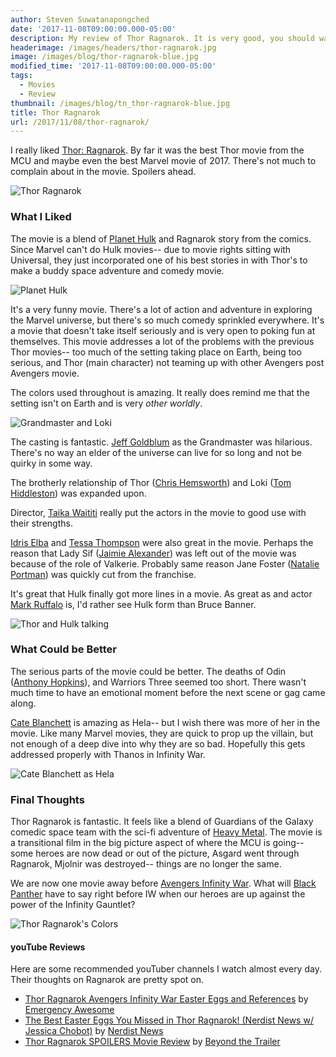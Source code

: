 ```yaml
---
author: Steven Suwatanapongched
date: '2017-11-08T09:00:00.000-05:00'
description: My review of Thor Ragnarok. It is very good, you should watch it!
headerimage: /images/headers/thor-ragnarok.jpg
image: /images/blog/thor-ragnarok-blue.jpg
modified_time: '2017-11-08T09:00:00.000-05:00'
tags:
  - Movies
  - Review
thumbnail: /images/blog/tn_thor-ragnarok-blue.jpg
title: Thor Ragnarok
url: /2017/11/08/thor-ragnarok/
---
```



I really liked [Thor: Ragnarok](http://www.imdb.com/title/tt3501632/). By far it was the best Thor movie from the MCU and maybe even the best Marvel movie of 2017. There's not much to complain about in the movie. Spoilers ahead.

![Thor Ragnarok](/images/blog/thor-ragnarok-blue.jpg)

### What I Liked

The movie is a blend of [Planet Hulk](http://amzn.to/2yF7Qtd) and Ragnarok story from the comics. Since Marvel can't do Hulk movies-- due to movie rights sitting with Universal, they just incorporated one of his best stories in with Thor's to make a buddy space adventure and comedy movie.

![Planet Hulk](/images/blog/planet-hulk.jpg)

It's a very funny movie. There's a lot of action and adventure in exploring the Marvel universe, but there's so much comedy sprinkled everywhere. It's a movie that doesn't take itself seriously and is very open to poking fun at themselves. This movie addresses a lot of the problems with the previous Thor movies-- too much of the setting taking place on Earth, being too serious, and Thor (main character) not teaming up with other Avengers post Avengers movie.

The colors used throughout is amazing. It really does remind me that the setting isn't on Earth and is very *other worldly*.

![Grandmaster and Loki](/images/blog/grandmaster-loki.jpg)

The casting is fantastic. [Jeff Goldblum](http://www.imdb.com/name/nm0000156/) as the Grandmaster was hilarious. There's no way an elder of the universe can live for so long and not be quirky in some way.

The brotherly relationship of Thor ([Chris Hemsworth](http://www.imdb.com/name/nm1165110/)) and Loki ([Tom Hiddleston](http://www.imdb.com/name/nm1089991/)) was expanded upon.

Director, [Taika Waititi](http://www.imdb.com/name/nm0169806/) really put the actors in the movie to good use with their strengths.

[Idris Elba](http://www.imdb.com/name/nm0252961/) and [Tessa Thompson](http://www.imdb.com/name/nm1935086/) were also great in the movie. Perhaps the reason that Lady Sif ([Jaimie Alexander](http://www.imdb.com/name/nm1526352/)) was left out of the movie was because of the role of Valkerie. Probably same reason Jane Foster ([Natalie Portman](http://www.imdb.com/name/nm0000204/)) was quickly cut from the franchise.

It's great that Hulk finally got more lines in a movie. As great as and actor [Mark Ruffalo](http://www.imdb.com/name/nm0749263/) is, I'd rather see Hulk form than Bruce Banner.

![Thor and Hulk talking](/images/blog/thor-ragnarok-hulk-talk.jpg)

### What Could be Better

The serious parts of the movie could be better. The deaths of Odin ([Anthony Hopkins](http://www.imdb.com/name/nm0000164/)), and Warriors Three seemed too short. There wasn't much time to have an emotional moment before the next scene or gag came along.

[Cate Blanchett](http://www.imdb.com/name/nm0000949/) is amazing as Hela-- but I wish there was more of her in the movie. Like many Marvel movies, they are quick to prop up the villain, but not enough of a deep dive into why they are so bad. Hopefully this gets addressed properly with Thanos in Infinity War.

![Cate Blanchett as Hela](/images/blog/thor-ragnarok-hela-purple.jpg)

### Final Thoughts

Thor Ragnarok is fantastic. It feels like a blend of Guardians of the Galaxy comedic space team with the sci-fi adventure of [Heavy Metal](https://en.wikipedia.org/wiki/Heavy_Metal_(film)). The movie is a transitional film in the big picture aspect of where the MCU is going-- some heroes are now dead or out of the picture, Asgard went through Ragnarok, Mjolnir was destroyed-- things are no longer the same.

We are now one movie away before [Avengers Infinity War](http://www.imdb.com/title/tt4154756/). What will [Black Panther](http://www.imdb.com/title/tt1825683/) have to say right before IW when our heroes are up against the power of the Infinity Gauntlet?

![Thor Ragnarok's Colors](/images/blog/thor-ragnarok-colorful.jpg)

#### youTube Reviews

Here are some recommended youTuber channels I watch almost every day. Their thoughts on Ragnarok are pretty spot on.

* [Thor Ragnarok Avengers Infinity War Easter Eggs and References](https://www.youtube.com/watch?v=m8DuHrH3g3c) by [Emergency Awesome](https://www.youtube.com/user/emergencyawesome)
* [The Best Easter Eggs You Missed in Thor Ragnarok! (Nerdist News w/ Jessica Chobot)](https://www.youtube.com/watch?v=DSsHTUdmUT4) by [Nerdist News](https://www.youtube.com/user/Nerdist)
* [Thor Ragnarok SPOILERS Movie Review](https://www.youtube.com/watch?v=b-GJJpyFc-M) by [Beyond the Trailer](https://www.youtube.com/user/BeyondTheTrailer)